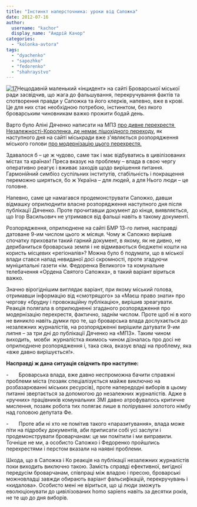 ```yaml
---
title: "Інстинкт наперсточника: уроки від Сапожка"
date: 2012-07-16
author: 
  username: "kachor"
  display_name: "Андрій Качор"
categories: 
  - "kolonka-avtora"
tags: 
  - "dyachenko"
  - "sapozhko"
  - "fedorenko"
  - "shahraystvo"
---
```


[![](https://mpz.brovary.org/wp-content/uploads/2012/07/17-266x300.gif "17")](https://mpz.brovary.org/wp-content/uploads/2012/07/17.gif)Нещодавній маленький «інцидент» на сайті Броварської міської ради засвідчив, що жага до фальшування, перекручування фактів та спотворення правди у Сапожка та його клерків, напевно, вже в крові. Це для них стає необхідною потребою, інстинктом, без якого броварським чиновникам важко прожити бодай день.

Варто було Аліні Дяченко написати на МПЗ [про дивне перехрестя  Незалежності-Короленка, де немає пішохідного переходу](https://mpz.brovary.org/nedorechnosti-na-brovarskih-dorogah-zhurnalistskiy-fotoreyd), як наступного дня на сайті міськради вже з'являється розпорядження міського голови [про модернізацію цього перехрестя.](http://docs.brovary.org/p3587/09.07.2012/148)

Здавалося б – це ж чудово, саме так і має відбуватись в цивілізованих містах та країнах! Преса вказує на проблему – влада в свою чергу оперативно реагує і вживає заходів щодо вирішення питання. Гармонійний симбіоз суспільних інститутів, стабільність і покращення переможно ширяться, бо ж Україна – для людей, а для Нього люди – це головне.

Напевно, саме це намагався продемонструвати Сапожко, давши відмашку оприлюднити власне розпорядження наступного дня після публікації Дяченко. Проте прочитавши документ до кінця, виявляється, що Ігор Васильович не утримався від фальші навіть в такому документі.

Розпорядження, оприлюднене на сайті БМР 13-го липня, насправді датоване 9-им числом цього ж місяця. Чому ж Сапожко вирішив спочатку приховати такий гарний документ, в якому, як не дивно, не дерибаниться броварська земля і не відмиваються бюджетні кошти на користь місцевих «регіоналів»? Можна було б подумати, що в міської влади стався напад невиданої досі скромності, проте згадуючи муніципальні газети «ім. Федоренка Великого» та комунальне телебачення «Ордена Святого Сапожка», в такий варіант віриться важко.

Значно вірогіднішим виглядає варіант, при якому міський голова, отримавши інформацію від «смотрящого» за «Маєш право знати» про чергову «брудну і провокаційну публікацію», вирішив зреагувати. Реакція полягала в оприлюдненні згаданого розпорядження про модернізацію перехрестя, фактично, заднім числом. Проте щоб ні в кого не виникло навіть думки про те, що броварська влада дослухається до незалежних журналістів, на розпорядженні вирішили датувати 9-им липня – за три дні до публікації Дяченко на «МПЗ». Таким чином виходить,  мовби  журналістка якимось чином дізналась про досі не оприлюднене розпорядження і, така сяка, вказує владі на проблему, яка «вже давно вирішується!».

**Насправді ж дана ситуація свідчить про наступне:**

\-       Броварська влада, вже давно неспроможна бачити справжні проблеми міста (позаяк спеціалізується майже виключно на розбазарюванні міських ресурсів), проте напередодні виборів в цьому питанні звертається за допомогою до незалежних журналістів. Адже в «ручних» працівників комунальних ЗМІ давно атрофувалось критичне мислення, позаяк робота тих полягає лише в поліруванні золотого німбу над головою депутата Фе.

\-       Проте аби ні хто не помітив такого «паразитування», влада може піти на підробку документів, аби приписати собі усі заслуги і продемонструвати броварчанам: це ми помітили і ми виправили. Точніше не ми, а особисто Сапожко і Федоренко пройшлись перехрестями і перстом вказали на наявні проблеми.

Шкода, що в Сапожка і Ко реакція на публікації незалежних журналістів поки виходить виключно такою. Замість справді ефективної, вигідної передусім броварчанам, співпраці між владою і пресою, броварські можновладці завжди обирають варіант фальсифікацій, перекручувань і «кидалова». Особисто мені не віриться, що ці люди зможуть еволюціонувати до цивілізованих homo sapiens навіть за десятки років, не те що до дня виборів.
